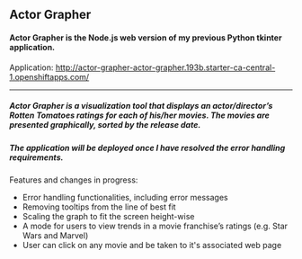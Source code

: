 ## Actor Grapher

#### Actor Grapher is the Node.js web version of my previous Python tkinter application.
Application: http://actor-grapher-actor-grapher.193b.starter-ca-central-1.openshiftapps.com/

---

##### Actor Grapher is a visualization tool that displays an actor/director’s Rotten Tomatoes ratings for each of his/her movies. The movies are presented graphically, sorted by the release date.  
##### The application will be deployed once I have resolved the error handling requirements. 

Features and changes in progress:
* Error handling functionalities, including error messages
* Removing tooltips from the line of best fit
* Scaling the graph to fit the screen height-wise
* A mode for users to view trends in a movie franchise’s ratings (e.g. Star Wars and Marvel)
* User can click on any movie and be taken to it's associated web page
